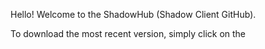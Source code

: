 Hello! Welcome to the ShadowHub (Shadow Client GitHub).

To download the most recent version, simply click on the
